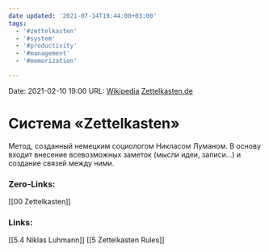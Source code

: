```yaml
---
date updated: '2021-07-14T19:44:00+03:00'
tags:
  - '#zettelkasten'
  - '#system'
  - '#productivity'
  - '#management'
  - '#memorization'

---
```


Date: 2021-02-10 19:00
URL: [Wikipedia](https://en.wikipedia.org/wiki/Zettelkasten?oldformat=true) [Zettelkasten.de](https://zettelkasten.de/)

# Система «Zettelkasten»

Метод, созданный немецким социологом Никласом Луманом. В основу входит внесение всевозможных заметок (мысли идеи, записи...) и создание связей между ними.

### Zero-Links:

[[00 Zettelkasten]]

### Links:

[[5.4 Niklas Luhmann]]
[[5 Zettelkasten Rules]]
